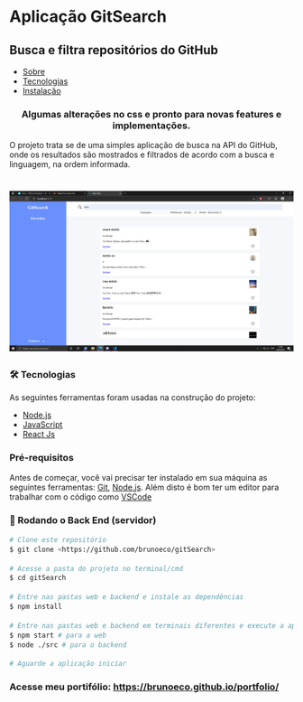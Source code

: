 # Aplicação GitSearch
## Busca e filtra repositórios do GitHub

<!--ts-->
   * [Sobre](#sobre)
   * [Tecnologias](#tecnologias)
   * [Instalação](#instalacao)
<!--te-->

<h3 align="center" id="sobre">
    Algumas alterações no css e pronto para novas features e implementações.
</h3>

<p>
    O projeto trata se de uma simples aplicação de busca na API do GitHub, onde os resultados são mostrados e
    filtrados de acordo com a busca e linguagem, na ordem informada.
</p>

<h1 align="center">
  <img alt="GitSearch" title="#GitSearch" src="./readmeImages/screenshot.jpg" />
</h1>

<h3 id="tecnologias"> 🛠 Tecnologias</h3>

As seguintes ferramentas foram usadas na construção do projeto:

- [Node.js](https://nodejs.org/en/)
- [JavaScript](https://developer.mozilla.org/pt-BR/docs/Web/JavaScript)
- [React Js](https://pt-br.reactjs.org/)

<h3 id="instalacao"> Pré-requisitos</h3>

Antes de começar, você vai precisar ter instalado em sua máquina as seguintes ferramentas:
[Git](https://git-scm.com), [Node.js](https://nodejs.org/en/). 
Além disto é bom ter um editor para trabalhar com o código como [VSCode](https://code.visualstudio.com/)

### 🎲 Rodando o Back End (servidor)

```bash
# Clone este repositório
$ git clone <https://github.com/brunoeco/gitSearch>

# Acesse a pasta do projeto no terminal/cmd
$ cd gitSearch

# Entre nas pastas web e backend e instale as dependências
$ npm install

# Entre nas pastas web e backend em terminais diferentes e execute a aplicação em modo de desenvolvimento
$ npm start # para a web
$ node ./src # para o backend

# Aguarde a aplicação iniciar
```

### Acesse meu portifólio: https://brunoeco.github.io/portfolio/